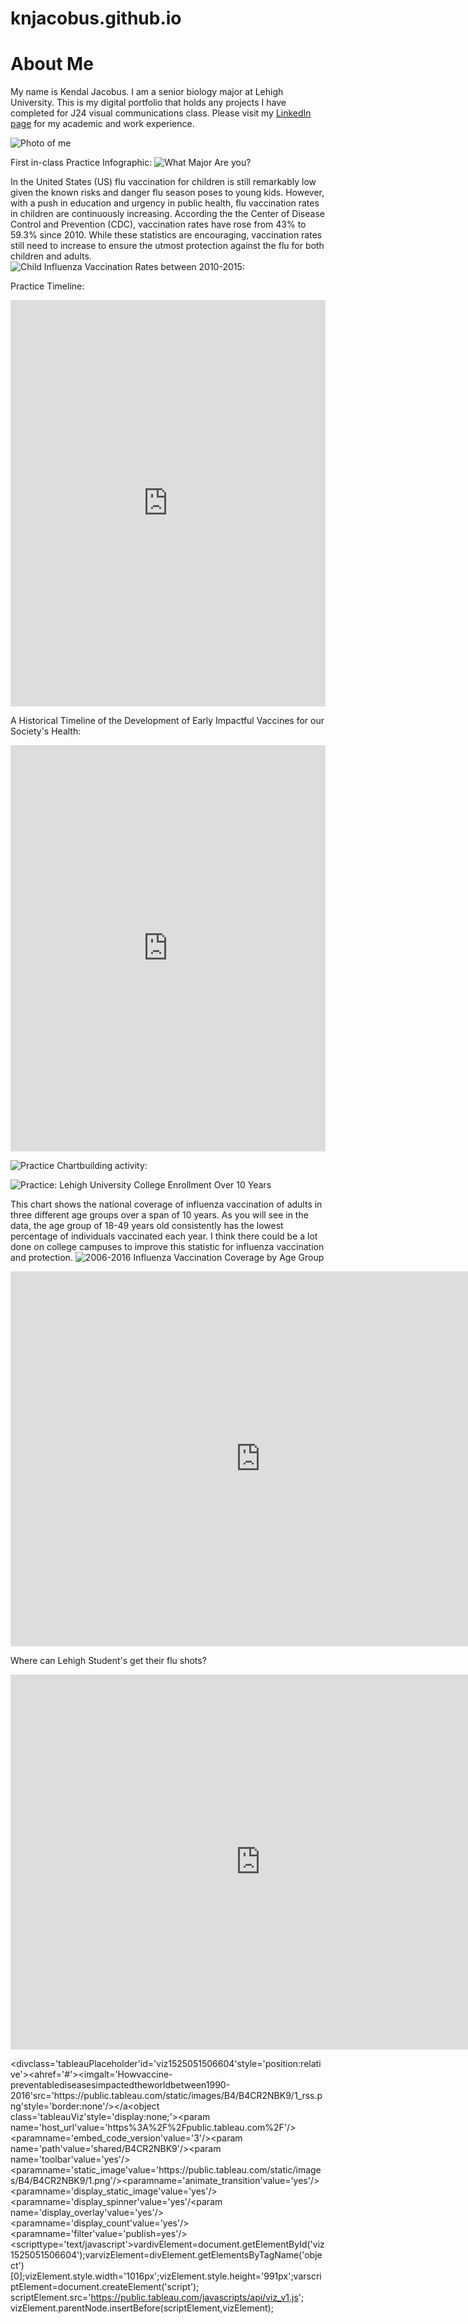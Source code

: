 # knjacobus.github.io
# About Me #

My name is Kendal Jacobus. I am a senior biology major at Lehigh University. This is my digital portfolio that holds any projects I have completed for J24 visual communications class.
Please visit my [LinkedIn page](https://www.linkedin.com/in/kendaljacobus/) for my academic and work experience. 





![Photo of me](https://github.com/knjacobus/knjacobus.github.io/blob/master/0.jpg?raw=true)


First in-class Practice Infographic: 
![What Major Are you?](https://github.com/knjacobus/knjacobus.github.io/blob/master/What%20major%20are%20you_.png?raw=true)

In the United States (US) flu vaccination for children is still remarkably low given the known risks and danger flu season poses to young kids. However, with a push in education and urgency in public health, flu vaccination rates in children are continuously increasing. According the the Center of Disease Control and Prevention (CDC), vaccination rates have rose from 43% to 59.3% since 2010. While these statistics are encouraging, vaccination rates still need to increase to ensure the utmost protection against the flu for both children and adults. 
![Child Influenza Vaccination Rates between 2010-2015:](https://github.com/knjacobus/knjacobus.github.io/blob/master/Child%20Influenza%20Vaccination%20Rates.png?raw=true)


Practice Timeline:


<iframe src='https://cdn.knightlab.com/libs/timeline3/latest/embed/index.html?source=1Y-6dPjT9deLXTXEK7vuis-fVHj6uAkJ4j0jpDsNCy5w&font=Default&lang=en&initial_zoom=2&height=650' width='100%' height='650' webkitallowfullscreen mozallowfullscreen allowfullscreen frameborder='0'></iframe>

A Historical Timeline of the Development of Early Impactful Vaccines for our Society's Health:

<iframe src='https://cdn.knightlab.com/libs/timeline3/latest/embed/index.html?source=1A-bAMyW081kJBczeujw-KJibGlpwkvaDYI21mDTRHGk&font=Default&lang=en&initial_zoom=2&height=650' width='100%' height='650' webkitallowfullscreen mozallowfullscreen allowfullscreen frameborder='0'></iframe>

![Practice Chartbuilding activity:](https://github.com/knjacobus/knjacobus.github.io/blob/master/The_Three_Most_Populous_Countries__China_India_US_chartbuilder.png?raw=true)

![Practice: Lehigh University College Enrollment Over 10 Years](https://github.com/knjacobus/knjacobus.github.io/blob/master/Lehigh_University's_College_Enrollment_over_10_years__Arts_&_Sciences_Business_&_Economics_Engineering_&_Applied_Sciences_chartbuilder.png?raw=true)

This chart shows the national coverage of influenza vaccination of adults in three different age groups over a span of 10 years. As you will see in the data, the age group of 18-49 years old consistently has the lowest percentage of individuals vaccinated each year. I think there could be a lot done on college campuses to improve this statistic for influenza vaccination and protection. 
![2006-2016 Influenza Vaccination Coverage by Age Group](https://github.com/knjacobus/knjacobus.github.io/blob/master/2006-2016_Influenza_Vaccine_Coverage_by_Age_Group_65_years_old_and_older_18-49_years_old_50-64_years_old_chartbuilder%20(1).png?raw=true)

<iframe width="800" height="600" scrolling="no" frameborder="no" src="https://fusiontables.google.com/embedviz?q=select+col0+from+1HgcoQrxZR0BcB-cz4A56f3dQ7eh6-yI_5zz49M7l&amp;viz=MAP&amp;h=false&amp;lat=40.6136600167467&amp;lng=-75.37048535288693&amp;t=1&amp;z=14&amp;l=col0&amp;y=2&amp;tmplt=2&amp;hml=ONE_COL_LAT_LNG"></iframe>

Where can Lehigh Student's get their flu shots?
<iframe width="800" height="600" scrolling="no" frameborder="no" src="https://fusiontables.google.com/embedviz?q=select+col0+from+18nIsQ4BonmiYduMNWCs8jK7f2Iz3Aut7qDXeu6PH&amp;viz=MAP&amp;h=false&amp;lat=40.61258887680269&amp;lng=-75.46196136589356&amp;t=1&amp;z=12&amp;l=col0&amp;y=2&amp;tmplt=2&amp;hml=ONE_COL_LAT_LNG"></iframe>

<divclass='tableauPlaceholder'id='viz1525051506604'style='position:relative'><noscript><ahref='#'><imgalt='Howvaccine-preventablediseasesimpactedtheworldbetween1990-2016'src='https:&#47;&#47;public.tableau.com&#47;static&#47;images&#47;B4&#47;B4CR2NBK9&#47;1_rss.png'style='border:none'/></a</noscript><object class='tableauViz'style='display:none;'><param name='host_url'value='https%3A%2F%2Fpublic.tableau.com%2F'/><paramname='embed_code_version'value='3'/><param name='path'value='shared&#47;B4CR2NBK9'/><param name='toolbar'value='yes'/><paramname='static_image'value='https:&#47;&#47;public.tableau.com&#47;static&#47;images&#47;B4&#47;B4CR2NBK9&#47;1.png'/><paramname='animate_transition'value='yes'/><paramname='display_static_image'value='yes'/><paramname='display_spinner'value='yes'/<param name='display_overlay'value='yes'/><paramname='display_count'value='yes'/><paramname='filter'value='publish=yes'/></object></div><scripttype='text/javascript'>vardivElement=document.getElementById('viz1525051506604');varvizElement=divElement.getElementsByTagName('object')[0];vizElement.style.width='1016px';vizElement.style.height='991px';varscriptElement=document.createElement('script');        scriptElement.src='https://public.tableau.com/javascripts/api/viz_v1.js';           vizElement.parentNode.insertBefore(scriptElement,vizElement);</script>

